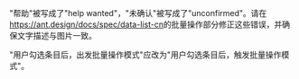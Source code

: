 "帮助"被写成了"help wanted"，"未确认"被写成了"unconfirmed"。请在<https://ant.design/docs/spec/data-list-cn>的批量操作部分修正这些错误，并确保文字描述与图片一致。

"用户勾选条目后，出发批量操作模式"应改为"用户勾选条目后，触发批量操作模式"。
